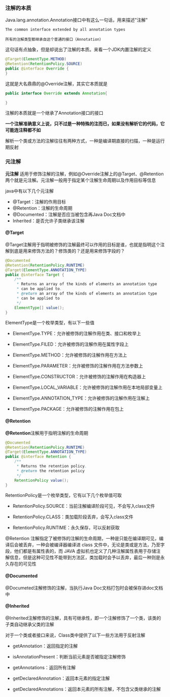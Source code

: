 ### 注解的本质  

Java.lang.annotation.Annotation接口中有这么一句话，用来描述"注解"  

```shell
The common interface extended by all annotation types

所有的注解类型都继承自这个普通的接口（Annotation）
```

这句话有点抽象，但是却说出了注解的本质。来看一个JDK内置注解的定义  

```java
@Target(ElementType.METHOD)
@Retention(RetentionPolicy.SOURCE)
public @interface Override {
}
```

这就是大名鼎鼎的@Override注解，其实它本质就是  

```java
public interface Override extends Annotation{
    
}
```

注解的本质就是一个继承了Annotation接口的接口  

**一个注解准确意义上说，只不过是一种特殊的注而已，如果没有解析它的代码，它可能连注释都不如**  

解析一个类或方法的注解往往有两种方式，一种是编译期直接的扫描，一种是运行期反射  

### 元注解   

**元注解** 适用于修饰注解的注解，例如@Override注解上的@Target、@Retention两个就是元注解。元注解一般用于指定某个注解生命周期以及作用目标等信息  

java中有以下几个元注解  

+ @Target：注解的作用目标  
+ @Retention：注解的生命周期  
+ @Documented：注解是否应当被包含再Java Doc文档中  
+ Inherited：是否允许子类继承该注解  

#### @Target  

@Target注解用于指明被修饰的注解最终可以作用的目标是谁，也就是指明这个注解到底是用来修饰方法的？修饰类的？还是用来修饰字段的？  

```java
@Documented
@Retention(RetentionPolicy.RUNTIME)
@Target(ElementType.ANNOTATION_TYPE)
public @interface Target {
    /**
     * Returns an array of the kinds of elements an annotation type
     * can be applied to.
     * @return an array of the kinds of elements an annotation type
     * can be applied to
     */
    ElementType[] value();
}
```

ElementType是一个枚举类型，有以下一些值  

+ ElementType.TYPE：允许被修饰的注解作用在类、接口和枚举上  

+ ElementType.FILED：允许被修饰的注解作用在属性字段上  

+ ElementType.METHOD：允许被修饰的注解作用在方法上  

+ ElementType.PARAMETER：允许被修饰的注解作用在方法参数上  

+ ElementType.CONSTRUCTOR：允许被修饰的注解作用在构造器上  

+ ElementType.LOCAL_VARIABLE：允许被修饰的注解作用在本地局部变量上  

+ ElementType.ANNOTATION_TYPE：允许被修饰的注解作用在注解上  

+ ElementType.PACKAGE：允许被修饰的注解作用在包上  

#### @Retention  

**@Retention**注解用于指明注解的生命周期  

```java
@Documented
@Retention(RetentionPolicy.RUNTIME)
@Target(ElementType.ANNOTATION_TYPE)
public @interface Retention {
    /**
     * Returns the retention policy.
     * @return the retention policy
     */
    RetentionPolicy value();
}
```

RetentionPolicy是一个枚举类型，它有以下几个枚举值可取  

+ RetentionPolicy.SOURCE：当前注解编译阶段可见，不会写入class文件  

+ RetentionPolicy.CLASS：类加载阶段丢弃，会写入class文件  

+ RetentionPolicy.RUNTIME：永久保存，可以反射获取  

@Retention 注解指定了被修饰的注解的生命周期，一种是只能在编译期可见，编译后会被丢弃，一种会被编译器编译进 class 文件中，无论是类或是方法，乃至字段，他们都是有属性表的，而 JAVA 虚拟机也定义了几种注解属性表用于存储注解信息，但是这种可见性不能带到方法区，类加载时会予以丢弃，最后一种则是永久存在的可见性  

#### @Documented  

@Documeted注解修饰的注解，当执行Java Doc文档打包时会被保存进doc文档中  

#### @Inherited  

@Inherited注解修饰的注解，具有可继承性，即一个注解修饰了一个类，该类的子类自动继承父类的注解  

对于一个类或者接口来说，Class类中提供了以下一些方法用于反射注解  

+ getAnnotation：返回指定的注解  

+ isAnnotationPresent：判断当前元素是否被指定注解修饰  

+ getAnnotations：返回所有注解  

+ getDeclaredAnnotation：返回本元素的指定注解 

+ getDeclaredAnnotations：返回本元素的所有注解，不包含父类继承的注解  



